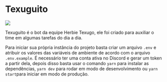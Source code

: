 # Texuguito

![](https://apiteams.goobee.com.br/api/AwsS3?nomeArquivo=time-2aa9be32-b639-45f2-dc3d-08d7e1fda38a)

Texuguito é o bot da equipe Herbie Texugo, ele foi criado para auxiliar o time em algumas tarefas do dia a dia.

Para iniciar sua própria instância do projeto basta criar um arquivo `.env` e
atribuir os valores das variáveis de ambiente de acordo com o arquivo `.env.example`.
É necessário ter uma conta ativa no Discord e gerar um token a partir dela, depois disso basta usar o comando
`yarn` para instalar as dependências, `yarn dev` para rodar em modo de desenvolvimento ou `yarn start`para iniciar em modo de produção.
